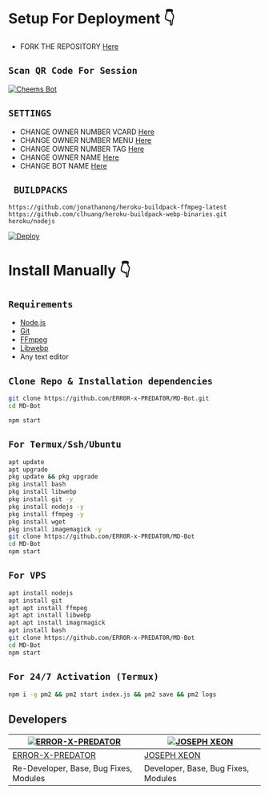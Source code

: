 

# Setup For Deployment 👇

- FORK THE REPOSITORY [Here](https://github.com/ERR0R-x-PREDAT0R/MD-Bot/fork)

## `Scan QR Code For Session`
[![Cheems Bot](https://repl.it/badge/github/quiec/whatsasena)](https://replit.com/@ALINSHAN/Jarvis-Bot-V2-Multi-Device-Qr)

## `SETTINGS`

- CHANGE OWNER NUMBER VCARD [Here](https://github.com/ERR0R-x-PREDAT0R/MD-Bot/blob/master/config.js#L44)
- CHANGE OWNER NUMBER MENU [Here](https://github.com/ERR0R-x-PREDAT0R/MD-Bot/blob/master/config.js#L59)
- CHANGE OWNER NUMBER TAG [Here](https://github.com/ERR0R-x-PREDAT0R/MD-Bot/blob/master/config.js#L58)
- CHANGE OWNER NAME [Here](https://github.com/ERR0R-x-PREDAT0R/MD-Bot/blob/master/config.js#L45)
- CHANGE BOT NAME [Here](https://github.com/ERR0R-x-PREDAT0R/MD-Bot/blob/master/config.js#L51)

## ` BUILDPACKS`

```
https://github.com/jonathanong/heroku-buildpack-ffmpeg-latest
https://github.com/clhuang/heroku-buildpack-webp-binaries.git
heroku/nodejs
```

[![Deploy](https://www.herokucdn.com/deploy/button.svg)](https://heroku.com/deploy?template=https://github.com/ERR0R-x-PREDAT0R/MD-Bot/)

# Install Manually 👇
## `Requirements`
* [Node.js](https://nodejs.org/en/)
* [Git](https://git-scm.com/downloads)
* [FFmpeg](https://github.com/BtbN/FFmpeg-Builds/releases/download/autobuild-2020-12-08-13-03/ffmpeg-n4.3.1-26-gca55240b8c-win64-gpl-4.3.zip)
* [Libwebp](https://developers.google.com/speed/webp/download)
* Any text editor
## `Clone Repo & Installation dependencies`
```bash
git clone https://github.com/ERR0R-x-PREDAT0R/MD-Bot.git
cd MD-Bot

npm start
```
## `For Termux/Ssh/Ubuntu`
```bash
apt update
apt upgrade
pkg update && pkg upgrade
pkg install bash
pkg install libwebp
pkg install git -y
pkg install nodejs -y 
pkg install ffmpeg -y 
pkg install wget
pkg install imagemagick -y
git clone https://github.com/ERR0R-x-PREDAT0R/MD-Bot
cd MD-Bot
npm start
```
## `For VPS`
```bash
apt install nodejs 
apt install git 
apt apt install ffmpeg 
apt apt install libwebp 
apt apt install imagrmagick
apt install bash
git clone https://github.com/ERR0R-x-PREDAT0R/MD-Bot
cd MD-Bot
npm start
```
## `For 24/7 Activation (Termux)`
```bash
npm i -g pm2 && pm2 start index.js && pm2 save && pm2 logs
```


## Developers
<div align="center">

[![ERROR-X-PREDATOR](https://github.com/Alinshan.png?size=200)](https://github.com/Alinshan) | [![JOSEPH XEON](https://github.com/DGXeon.png?size=200)](https://github.com/DGXeon) |
----|----|
[ERROR-X-PREDATOR](https://github.com/Alinshan) | [JOSEPH XEON](https://github.com/DGXeon) |
Re-Developer, Base, Bug Fixes, Modules| Developer, Base, Bug Fixes, Modules |
  </div>
